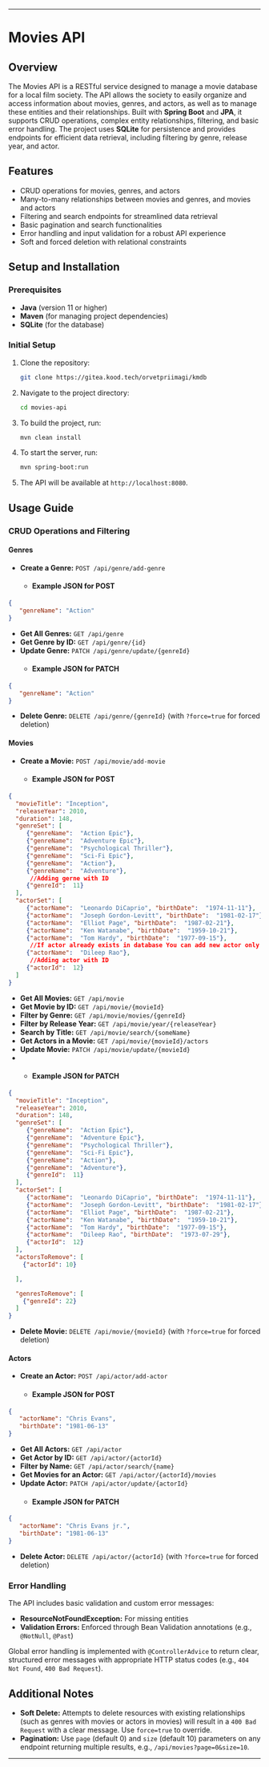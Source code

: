 

---

# Movies API

## Overview
The Movies API is a RESTful service designed to manage a movie database for a 
local film society. The API allows the society to easily organize and access 
information about movies, genres, and actors, as well as to manage these entities 
and their relationships. Built with **Spring Boot** and **JPA**, it supports CRUD 
operations, complex entity relationships, filtering, and basic error handling. 
The project uses **SQLite** for persistence and provides endpoints for efficient 
data retrieval, including filtering by genre, release year, and actor.

## Features
- CRUD operations for movies, genres, and actors
- Many-to-many relationships between movies and genres, and movies and actors
- Filtering and search endpoints for streamlined data retrieval
- Basic pagination and search functionalities
- Error handling and input validation for a robust API experience
- Soft and forced deletion with relational constraints

## Setup and Installation

### Prerequisites
- **Java** (version 11 or higher)
- **Maven** (for managing project dependencies)
- **SQLite** (for the database)

### Initial Setup
1. Clone the repository:
   ```bash
   git clone https://gitea.kood.tech/orvetpriimagi/kmdb
   ```
2. Navigate to the project directory:
   ```bash
   cd movies-api
   ```
3. To build the project, run:
    ```bash
    mvn clean install
    ```
4. To start the server, run:
    ```bash
    mvn spring-boot:run
    ```
5. The API will be available at `http://localhost:8080`.

## Usage Guide

### CRUD Operations and Filtering

#### Genres
- **Create a Genre:** `POST /api/genre/add-genre`
  - #### Example JSON for POST 
```json
{
   "genreName": "Action"
}
```

- **Get All Genres:** `GET /api/genre`
- **Get Genre by ID:** `GET /api/genre/{id}`
- **Update Genre:** `PATCH /api/genre/update/{genreId}`
  - #### Example JSON for PATCH
```json
{
   "genreName": "Action"
}
```
- **Delete Genre:** `DELETE /api/genre/{genreId}` (with `?force=true` for forced deletion)

#### Movies
- **Create a Movie:** `POST /api/movie/add-movie`
  - #### Example JSON for POST 
```json
{
  "movieTitle": "Inception",
  "releaseYear": 2010,
  "duration": 148,
  "genreSet": [
     {"genreName":  "Action Epic"},
     {"genreName":  "Adventure Epic"},
     {"genreName":  "Psychological Thriller"},
     {"genreName":  "Sci-Fi Epic"},
     {"genreName":  "Action"},
     {"genreName":  "Adventure"},
      //Adding gerne with ID
     {"genreId":  11}
  ],
  "actorSet": [
     {"actorName":  "Leonardo DiCaprio", "birthDate":  "1974-11-11"},
     {"actorName":  "Joseph Gordon-Levitt", "birthDate":  "1981-02-17"},
     {"actorName":  "Elliot Page", "birthDate":  "1987-02-21"},
     {"actorName":  "Ken Watanabe", "birthDate":  "1959-10-21"},
     {"actorName":  "Tom Hardy", "birthDate":  "1977-09-15"},
      //If actor already exists in database You can add new actor only with name
     {"actorName":  "Dileep Rao"},
      //Adding actor with ID
     {"actorId":  12}
  ]
}
```
- **Get All Movies:** `GET /api/movie`
- **Get Movie by ID:** `GET /api/movie/{movieId}`
- **Filter by Genre:** `GET /api/movie/movies/{genreId}`
- **Filter by Release Year:** `GET /api/movie/year/{releaseYear}`
- **Search by Title:** `GET /api/movie/search/{someName}`
- **Get Actors in a Movie:** `GET /api/movie/{movieId}/actors`
- **Update Movie:** `PATCH /api/movie/update/{movieId}`
-   - #### Example JSON for PATCH
```json
{
  "movieTitle": "Inception",
  "releaseYear": 2010,
  "duration": 148,
  "genreSet": [
     {"genreName":  "Action Epic"},
     {"genreName":  "Adventure Epic"},
     {"genreName":  "Psychological Thriller"},
     {"genreName":  "Sci-Fi Epic"},
     {"genreName":  "Action"},
     {"genreName":  "Adventure"},
     {"genreId":  11}
  ],
  "actorSet": [
     {"actorName":  "Leonardo DiCaprio", "birthDate":  "1974-11-11"},
     {"actorName":  "Joseph Gordon-Levitt", "birthDate":  "1981-02-17"},
     {"actorName":  "Elliot Page", "birthDate":  "1987-02-21"},
     {"actorName":  "Ken Watanabe", "birthDate":  "1959-10-21"},
     {"actorName":  "Tom Hardy", "birthDate":  "1977-09-15"},
     {"actorName":  "Dileep Rao", "birthDate":  "1973-07-29"},
     {"actorId":  12}
  ],
  "actorsToRemove": [
    {"actorId": 10}

  ],

  "genresToRemove": [
    {"genreId": 22}
  ]
}
```
- **Delete Movie:** `DELETE /api/movie/{movieId}` (with `?force=true` for forced deletion)

#### Actors
- **Create an Actor:** `POST /api/actor/add-actor`
  - #### Example JSON for POST
```json
{
   "actorName": "Chris Evans",
   "birthDate": "1981-06-13"
}
```
- **Get All Actors:** `GET /api/actor`
- **Get Actor by ID:** `GET /api/actor/{actorId}`
- **Filter by Name:** `GET /api/actor/search/{name}`
- **Get Movies for an Actor:** `GET /api/actor/{actorId}/movies`
- **Update Actor:** `PATCH /api/actor/update/{actorId}`
  - #### Example JSON for PATCH
```json
{
   "actorName": "Chris Evans jr.",
   "birthDate": "1981-06-13"
}
```
- **Delete Actor:** `DELETE /api/actor/{actorId}` (with `?force=true` for forced deletion)


### Error Handling
The API includes basic validation and custom error messages:
- **ResourceNotFoundException:** For missing entities
- **Validation Errors:** Enforced through Bean Validation annotations (e.g., `@NotNull`, `@Past`)

Global error handling is implemented with `@ControllerAdvice` to return clear, structured error messages with appropriate HTTP status codes (e.g., `404 Not Found`, `400 Bad Request`).





## Additional Notes
- **Soft Delete:** Attempts to delete resources with existing relationships (such as genres with movies or actors in movies) will result in a `400 Bad Request` with a clear message. Use `force=true` to override.
- **Pagination:** Use `page` (default 0) and `size` (default 10) parameters on any endpoint returning multiple results, e.g., `/api/movies?page=0&size=10`.




---
